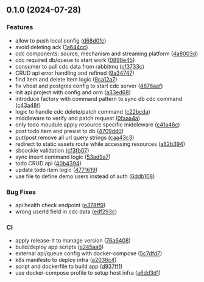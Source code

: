 

## 0.1.0 (2024-07-28)


### Features

* allow to push local config ([d68d0fc](https://github.com/Hendryboyz/system-design-lab/commit/d68d0fc56ff95cf0a1b811f4be7881e86214efb4))
* avoid deleting ack ([1a644cc](https://github.com/Hendryboyz/system-design-lab/commit/1a644cc81e9a4a40868dec9ca6c7a55a68eea6d0))
* cdc components: source, mechanism and streaming platform ([4a8003d](https://github.com/Hendryboyz/system-design-lab/commit/4a8003d609e9cf2497b9a3444562f90fe2e1a997))
* cdc required db/queue to start work ([0898e45](https://github.com/Hendryboyz/system-design-lab/commit/0898e45a75fc418278ddf8e84b9c430ee3e0db21))
* consumer to pull cdc data from rabbitmq ([cf3733c](https://github.com/Hendryboyz/system-design-lab/commit/cf3733caf241b892ca22ec97c19c75a1fd8e9963))
* CRUD api error handling and refined ([9a34747](https://github.com/Hendryboyz/system-design-lab/commit/9a347475ecd1e8f5497b274f293b2f3524065e8e))
* find item and delete item logic ([9ca12a7](https://github.com/Hendryboyz/system-design-lab/commit/9ca12a7ebb6a82e614465903785677ca54c70751))
* fix vhost and postgres config to start cdc server ([4876aaf](https://github.com/Hendryboyz/system-design-lab/commit/4876aafa86db768de7f5c8b8d330d25ed8ffefa4))
* init api project with config and orm ([a33ed68](https://github.com/Hendryboyz/system-design-lab/commit/a33ed684cbaa51093e42785478b56bf6e53b109f))
* introduce factory with command pattern to sync db cdc command ([c43a48f](https://github.com/Hendryboyz/system-design-lab/commit/c43a48fe98620fa1d70ee77c1e43f2e4faea8753))
* logic to handle cdc delete/patch command ([c22bcda](https://github.com/Hendryboyz/system-design-lab/commit/c22bcdaeb8b18348c718227cc4909cd7e48164c9))
* middleware to verify and patch request ([0faaa4a](https://github.com/Hendryboyz/system-design-lab/commit/0faaa4a1c01a6d98082f65068c594c73de6104e1))
* only todo moudule apply resource specific middleware ([c41a46c](https://github.com/Hendryboyz/system-design-lab/commit/c41a46ce7f46518213bb804dcbfa604bf89e8d31))
* post todo item and presist to db ([4709dd0](https://github.com/Hendryboyz/system-design-lab/commit/4709dd0e2a7ed2117c6cebf134f603f3cd8a99f4))
* put/post remove all url query strings ([caa43c3](https://github.com/Hendryboyz/system-design-lab/commit/caa43c36132df390e4dcc9ff464e15f8b6690690))
* redirect to static assets route while accessing resources ([a82b394](https://github.com/Hendryboyz/system-design-lab/commit/a82b394f554d019c98d4ce26aec6d99e4120e7c5))
* sbcookie validation ([cf3fb07](https://github.com/Hendryboyz/system-design-lab/commit/cf3fb07fd296d493f8b142b55eb6d6bb510b17f5))
* sync insert command logic ([53ad9a7](https://github.com/Hendryboyz/system-design-lab/commit/53ad9a770f0b281b0316f5d01c742dace8e7db34))
* todo CRUD api ([40b4394](https://github.com/Hendryboyz/system-design-lab/commit/40b439476189d3424a54762c6b241f97d956dd4f))
* update todo item logic ([4771619](https://github.com/Hendryboyz/system-design-lab/commit/4771619d1a237664f9f431d42d8403a078c7f6cf))
* use file to define demo users instead of auth ([6ddb108](https://github.com/Hendryboyz/system-design-lab/commit/6ddb108dfc9b526d282ef4b8fedd515df0b499d6))


### Bug Fixes

* api health check endpoint ([e378ff9](https://github.com/Hendryboyz/system-design-lab/commit/e378ff9f10c5e6887086d14f91e05321d6f85c88))
* wrong userId field in cdc data ([edf293c](https://github.com/Hendryboyz/system-design-lab/commit/edf293c467e17a80bb7de9b84054d43c8b317fd9))


### CI

* apply release-it to manage version ([76a6408](https://github.com/Hendryboyz/system-design-lab/commit/76a6408a52cfc38c1df15d7355904f92d1ea847d))
* build/deploy app scripts ([e245aa6](https://github.com/Hendryboyz/system-design-lab/commit/e245aa61c27334c06e306d562f47acc2215b7d37))
* external api/queue config with docker-compose ([5c7dfd7](https://github.com/Hendryboyz/system-design-lab/commit/5c7dfd71a88b226283715019a58c7bc8ceed9f33))
* k8s manifesto to deploy infra ([a2036c4](https://github.com/Hendryboyz/system-design-lab/commit/a2036c4ce0088cc9459d488c14bfd3695ceeb04e))
* script and dockerfile to build app ([d937ff1](https://github.com/Hendryboyz/system-design-lab/commit/d937ff1a9df0551094210825c20dba47e4f5d845))
* use docker-compose profile to setup host infra ([a6dd3d1](https://github.com/Hendryboyz/system-design-lab/commit/a6dd3d1bb63a6179ac2a494d4bc225ec0704560a))
